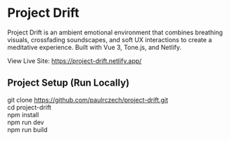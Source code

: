 # Project Drift

Project Drift is an ambient emotional environment that combines breathing visuals, crossfading soundscapes, and soft UX interactions to create a meditative experience. Built with Vue 3, Tone.js, and Netlify.

View Live Site: https://project-drift.netlify.app/

## Project Setup (Run Locally)

git clone https://github.com/paulrczech/project-drift.git  
cd project-drift  
npm install  
npm run dev  
npm run build

